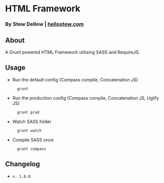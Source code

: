 # HTML Framework
### By Stew Dellow | [hellostew.com](http://hellostew.com/ "Creative Web Developer")

## About
A Grunt powered HTML Framework utilising SASS and RequireJS.

## Usage
* Run the default config (Compass compile, Concatenation JS)

		grunt
* Run the production config (Compass compile, Concatenation JS, Uglify JS)

		grunt prod
* Watch SASS folder

		grunt watch
* Compile SASS once

		grunt compass

## Changelog
*  `v. 1.0.0`

